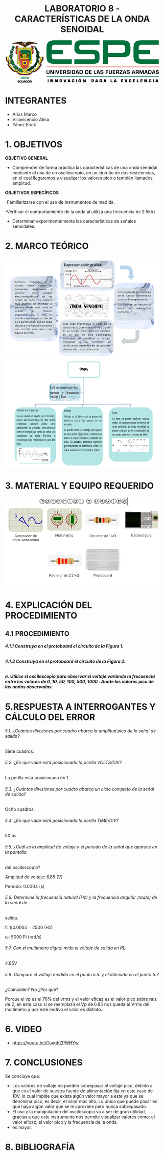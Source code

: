 <div align="center">

# LABORATORIO 8 - CARACTERÍSTICAS DE LA ONDA SENOIDAL

![](https://github.com/erickyanez1/IMAGENES-DEBER-1/blob/main/espe.png) 

</div>

# **INTEGRANTES**

- Arias Marco
- Villavicencio Alina
- Yánez Erick


# **1. OBJETIVOS**

**OBJETIVO GENERAL**
  
  - Comprender de forma práctica las características de una onda senoidal mediante el uso de un osciloscopio, en un circuito de dos resistencias, en el cual llegaremos a visualizar los valores pico o también llamados amplitud. 
 
 **OBJETIVOS ESPECÍFICOS**
   
  -Familiarizarse con el uso de instrumentos de medida. 
  
  -Verificar el comportamiento de la onda al utiliza una frecuencia de 2.5khz                                                                                                               
  - Determinar experimentalmente las características de señales senoidales.                                                  
  
# **2. MARCO TEÓRICO**

<div align="center">
  
![](https://github.com/erickyanez1/Laboratorio-8/blob/main/IMG/Mapa1.png)
![](https://github.com/erickyanez1/Laboratorio-8/blob/main/IMG/Mapa52.png)
  
</div>
  
# **3. MATERIAL Y EQUIPO REQUERIDO**

<div align="center">
  
![](https://github.com/erickyanez1/Laboratorio-8/blob/main/IMG/Material.png)
  
</div>

# **4. EXPLICACIÓN DEL PROCEDIMIENTO**

## **4.1 PROCEDIMIENTO**

###### **4.1.1 Construya en el protoboard el circuito de la Figura 1.**

<div align="center">


  
</div>



<div align="center">


  
</div>



###### **4.1.2 Construya en el protoboard el circuito de la Figura 2.**

<div align="center">
  

  
</div>

###### **a. Utilice el osciloscopio para observar el voltaje  variando la frecuencia entre los valores de 0, 10, 50, 100, 500, 1000 . Anote los valores pico de las ondas observadas.**


<div align="center">


  
</div>





#  5.RESPUESTA A INTERROGANTES Y CÁLCULO DEL ERROR


###### 5.1. ¿Cuántas divisiones por cuadro abarca la amplitud pico de la señal de salida?

Siete cuadros.

###### 5.2. ¿En qué valor está posicionada la perilla VOLTS/DIV? 

La perilla está posicionada en 1.

###### 5.3. ¿Cuántas divisiones por cuadro abarca un ciclo completo de la señal de salida?

Ocho cuadros.

###### 5.4. ¿En qué valor está posicionada la perilla TIME/DIV?

50 us.

###### 5.5. ¿Cuál es la amplitud de voltaje y el periodo de la señal que aparece en la pantalla
del osciloscopio?

Amplitud de voltaje: 6.85 (V)

Periodo: 0.0004 (s)

###### 5.6. Determine la frecuencia natural (Hz) y la frecuencia angular (rad/s) de la señal de
salida.

f: 1/0.0004 = 2500 (Hz)

ω: 5000 PI (rad/s)

###### 5.7. Con el multímetro digital mida el voltaje de salida en RL: 

4.85V

###### 5.8. Compare el voltaje medido en el punto 5.5. y el obtenido en el punto 5.7.
¿Coinciden? No ¿Por qué?

Porque el vp es el 70% del vrms y el valor eficaz es el valor pico sobre raíz de 2, en este caso si se reemplaza el Vp de 6.85 nos queda el Vrms del multímetro y por este motivo el valor es distinto.





# **6. VIDEO**

- https://youtu.be/CuvghZPWHYw

# **7. CONCLUSIONES**

Se concluye que:

- Los valores de voltaje no pueden sobrepasar el voltaje pico, debido a que es el valor de nuestra fuente de alimentación fija en este caso de 10V, lo cual impide que exista algún valor mayor a este ya que se denomina pico, es decir, el valor más alto. Lo único que puede pasar es que haya algún valor que se le aproxime pero nunca sobrepasarlo.
- El uso y la manipulación del osciloscopio va a ser de gran utilidad, gracias a que este instrumento nos permite visualizar valores como: el valor eficaz, el valor pico y la frecuencia de la onda.
- es mayor.

# **8. BIBLIOGRAFÍA**


